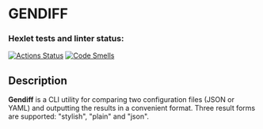 # GENDIFF

### Hexlet tests and linter status: 
[![Actions Status](https://github.com/Diktator12/frontend-project-46/actions/workflows/hexlet-check.yml/badge.svg)](https://github.com/Diktator12/frontend-project-46/actions) [![Code Smells](https://sonarcloud.io/api/project_badges/measure?project=Diktator12_frontend-project-46&metric=code_smells)](https://sonarcloud.io/summary/new_code?id=Diktator12_frontend-project-46)

## Description
**Gendiff** is a CLI utility for comparing two configuration files (JSON or YAML) and outputting the results in a convenient format. Three result forms are supported: "stylish", "plain" and "json".
